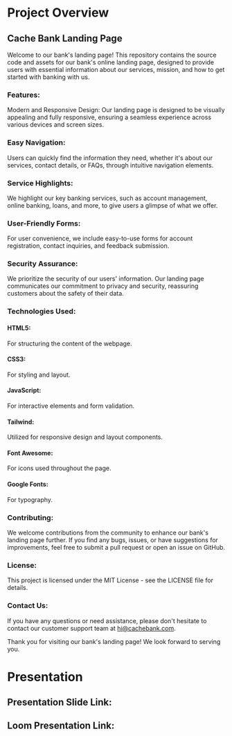 # Project Overview

## Cache Bank Landing Page

Welcome to our bank's landing page! This repository contains the source code and assets for our bank's online landing page, designed to provide users with essential information about our services, mission, and how to get started with banking with us.

### Features:
Modern and Responsive Design: Our landing page is designed to be visually appealing and fully responsive, ensuring a seamless experience across various devices and screen sizes.

### Easy Navigation:
Users can quickly find the information they need, whether it's about our services, contact details, or FAQs, through intuitive navigation elements.

### Service Highlights:
We highlight our key banking services, such as account management, online banking, loans, and more, to give users a glimpse of what we offer.

### User-Friendly Forms:
For user convenience, we include easy-to-use forms for account registration, contact inquiries, and feedback submission.

### Security Assurance:
We prioritize the security of our users' information. Our landing page communicates our commitment to privacy and security, reassuring customers about the safety of their data.

### Technologies Used:

#### HTML5:
For structuring the content of the webpage.
#### CSS3:
For styling and layout.
#### JavaScript:
For interactive elements and form validation.
#### Tailwind:
Utilized for responsive design and layout components.
#### Font Awesome:
For icons used throughout the page.
#### Google Fonts:
For typography.

### Contributing:
We welcome contributions from the community to enhance our bank's landing page further. If you find any bugs, issues, or have suggestions for improvements, feel free to submit a pull request or open an issue on GitHub.

### License:
This project is licensed under the MIT License - see the LICENSE file for details.

### Contact Us:
If you have any questions or need assistance, please don't hesitate to contact our customer support team at hi@cachebank.com.

Thank you for visiting our bank's landing page! We look forward to serving you.


# Presentation

## Presentation Slide Link:

## Loom Presentation Link: